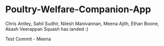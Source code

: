 # Poultry-Welfare-Companion-App
Chris Antley, Sahil Sudhir, Nilesh Manivannan, Meena Ajith, Ethan Boone, Akash Veerappan
Squash has landed :)

Test Commit - Meena